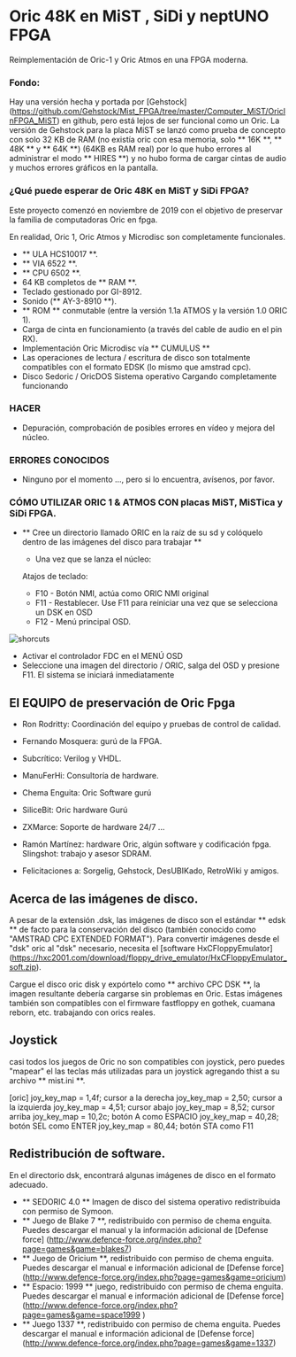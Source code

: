 # Oric 48K en MiST , SiDi y neptUNO FPGA

Reimplementación de Oric-1 y Oric Atmos en una FPGA moderna.

### Fondo:

Hay una versión hecha y portada por [Gehstock] (https://github.com/Gehstock/Mist_FPGA/tree/master/Computer_MiST/OricInFPGA_MiST) en github, pero está lejos de ser funcional como un Oric. La versión de Gehstock para la placa MiST se lanzó como prueba de concepto con solo 32 KB de RAM (no existía oric con esa memoria, solo ** 16K **, ** 48K ** y ** 64K **) (64KB es RAM real) por lo que hubo errores al administrar el modo ** HIRES **) y no hubo forma de cargar cintas de audio y muchos errores gráficos en la pantalla.

### ¿Qué puede esperar de Oric 48K en MiST y SiDi FPGA?

Este proyecto comenzó en noviembre de 2019 con el objetivo de preservar la familia de computadoras Oric en fpga.

En realidad, Oric 1, Oric Atmos y Microdisc son completamente funcionales.
* ** ULA HCS10017 **.
* ** VIA 6522 **.
* ** CPU 6502 **.
* 64 KB completos de ** RAM **.
* Teclado gestionado por GI-8912.
* Sonido (** AY-3-8910 **).
* ** ROM ** conmutable (entre la versión 1.1a ATMOS y la versión 1.0 ORIC 1).
* Carga de cinta en funcionamiento (a través del cable de audio en el pin RX).
* Implementación Oric Microdisc vía ** CUMULUS **
* Las operaciones de lectura / escritura de disco son totalmente compatibles con el formato EDSK (lo mismo que amstrad cpc).
* Disco Sedoric / OricDOS Sistema operativo Cargando completamente funcionando

### HACER

 * Depuración, comprobación de posibles errores en vídeo y mejora del núcleo.


### ERRORES CONOCIDOS

   * Ninguno por el momento ..., pero si lo encuentra, avísenos, por favor.

### CÓMO UTILIZAR ORIC 1 & ATMOS CON placas MiST, MiSTica y SiDi FPGA.

* ** Cree un directorio llamado ORIC en la raíz de su sd y colóquelo dentro de las imágenes del disco para trabajar **

   * Una vez que se lanza el núcleo:

   Atajos de teclado:
   * F10 - Botón NMI, actúa como ORIC NMI original
   * F11 - Restablecer. Use F11 para reiniciar una vez que se selecciona un DSK en OSD
   * F12 - Menú principal OSD.

 ![shorcuts](https://user-images.githubusercontent.com/31018768/130295245-a2e85e36-e998-474b-b02e-4c78b972cc06.jpg)

   * Activar el controlador FDC en el MENÚ OSD
   * Seleccione una imagen del directorio / ORIC, salga del OSD y presione F11. El sistema se iniciará inmediatamente



## El EQUIPO de preservación de Oric Fpga

   * Ron Rodritty: Coordinación del equipo y pruebas de control de calidad.
   * Fernando Mosquera: gurú de la FPGA.
   * Subcrítico: Verilog y VHDL.
   * ManuFerHi: Consultoría de hardware.
   * Chema Enguita: Oric Software gurú
   * SiliceBit: Oric hardware Gurú
   * ZXMarce: Soporte de hardware 24/7 ...
   * Ramón Martínez: hardware Oric, algún software y codificación fpga.
   Slingshot: trabajo y asesor SDRAM.

* Felicitaciones a: Sorgelig, Gehstock, DesUBIKado, RetroWiki y amigos.

## Acerca de las imágenes de disco.

  A pesar de la extensión .dsk, las imágenes de disco son el estándar ** edsk ** de facto para la conservación del disco (también conocido como "AMSTRAD CPC EXTENDED FORMAT"). Para convertir imágenes
  desde el "dsk" oric al "dsk" necesario, necesita el [software HxCFloppyEmulator] (https://hxc2001.com/download/floppy_drive_emulator/HxCFloppyEmulator_soft.zip).

  Cargue el disco oric disk y expórtelo como ** archivo CPC DSK **, la imagen resultante debería cargarse sin problemas en Oric.
  Estas imágenes también son compatibles con el firmware fastfloppy en gothek, cuamana reborn, etc. trabajando con orics reales.

## Joystick

 casi todos los juegos de Oric no son compatibles con joystick, pero puedes "mapear" el
las teclas más utilizadas para un joystick agregando thist a su archivo ** mist.ini **.

[oric]
joy_key_map = 1,4f; cursor a la derecha
joy_key_map = 2,50; cursor a la izquierda
joy_key_map = 4,51; cursor abajo
joy_key_map = 8,52; cursor arriba
joy_key_map = 10,2c; botón A como ESPACIO
joy_key_map = 40,28; botón SEL como ENTER
joy_key_map = 80,44; botón STA como F11

## Redistribución de software.

 En el directorio dsk, encontrará algunas imágenes de disco en el formato adecuado.

* ** SEDORIC 4.0 ** Imagen de disco del sistema operativo redistribuida con permiso de Symoon.
* ** Juego de Blake 7 **, redistribuido con permiso de chema enguita. Puedes descargar el manual y la información adicional de [Defense force] (http://www.defence-force.org/index.php?page=games&game=blakes7)
* ** Juego de Oricium **, redistribuido con permiso de chema enguita. Puedes descargar el manual e información adicional de [Defense force] (http://www.defence-force.org/index.php?page=games&game=oricium)
* ** Espacio: 1999 ** juego, redistribuido con permiso de chema enguita. Puedes descargar el manual e información adicional de [Defense force] (http://www.defence-force.org/index.php?page=games&game=space1999 )
* ** Juego 1337 **, redistribuido con permiso de chema enguita. Puedes descargar el manual e información adicional de [Defense force] (http://www.defence-force.org/index.php?page=games&game=1337)
